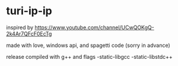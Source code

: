 # turi-ip-ip
inspired by https://www.youtube.com/channel/UCwQOKgQ-2k4Ar7QFcF0EcTg

made with love, windows api, and spagetti code (sorry in advance)

release compiled with g++ and flags -static-libgcc -static-libstdc++
